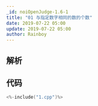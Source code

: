 ```yaml
---
_id: noiOpenJudge-1.6-1
title: "01 与指定数字相同的数的个数"
date: 2019-07-22 05:00
update: 2019-07-22 05:00
author: Rainboy
---
```


## 解析

## 代码

```c
<%-include("1.cpp")%>
```

